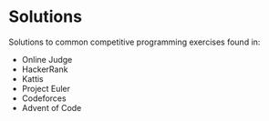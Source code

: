 # Solutions

Solutions to common competitive programming exercises found in:

* Online Judge
* HackerRank
* Kattis
* Project Euler
* Codeforces
* Advent of Code

